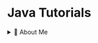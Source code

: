 # Java Tutorials

<details>
  <summary>🚀 About Me</summary>

- [ ] [https://ifeanyiomeata.com/](https://ifeanyiomeata.com/)

</details>
